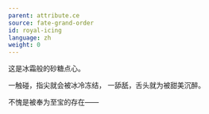 ```yaml
---
parent: attribute.ce
source: fate-grand-order
id: royal-icing
language: zh
weight: 0
---
```


这是冰霜般的砂糖点心。

一触碰，指尖就会被冰冷冻结，
一舔舐，舌头就为被甜美沉醉。

不愧是被奉为至宝的存在——
